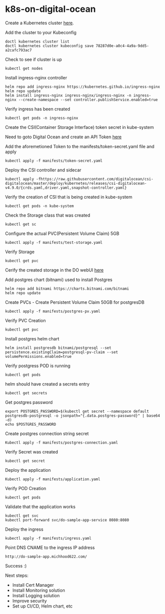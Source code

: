# k8s-on-digital-ocean

Create a Kubernetes cluster [here](https://cloud.digitalocean.com/kubernetes/clusters?i=ebdc0a).

Add the cluster to your Kubeconfig
```
doctl kubernetes cluster list
doctl kubernetes cluster kubeconfig save 78287d0e-a0c4-4a9a-9dd5-a2cafc793ac7
```
Check to see if cluster is up
```
kubectl get nodes
```

Install ingress-nginx controller
```
helm repo add ingress-nginx https://kubernetes.github.io/ingress-nginx
helm repo update
helm install ingress-nginx ingress-nginx/ingress-nginx -n ingress-nginx --create-namespace --set controller.publishService.enabled=true
```
Verify ingress has been created
```
kubectl get pods -n ingress-nginx
```

Create the CSI(Container Storage Interface) token secret in kube-system

Need to goto Digital Ocean and create an API Token
[here](https://cloud.digitalocean.com/account/api/tokens)

Add the aforemetioned Token to the manifests/token-secret.yaml file and apply
```
kubectl apply -f manifests/token-secret.yaml
```

Deploy the CSI controller and sidecar
```
kubectl apply -fhttps://raw.githubusercontent.com/digitalocean/csi-digitalocean/master/deploy/kubernetes/releases/csi-digitalocean-v4.9.0/{crds.yaml,driver.yaml,snapshot-controller.yaml}
```
Verify the creation of CSI that is being created in kube-system
```
kubectl get pods -n kube-system
```
Check the Storage class that was created
```
kubectl get sc
```

Configure the actual PVC(Persistent Volume Claim) 5GB 
```
kubectl apply -f manifests/test-storage.yaml
``` 

Verify Storage
```
kubectl get pvc
```
Cerify the created storage in the DO webUI [here](https://cloud.digitalocean.com/volumes?i=5d1555)


Add postgres chart (bitnami) used to install Postgres
```
helm repo add bitnami https://charts.bitnami.com/bitnami
helm repo update
```

Create PVCs - Create Persistent Volume Claim 50GB for postgresDB
```
kubectl apply -f manifests/postgres-pv.yaml
```
Verify PVC Creation
```
kubectl get pvc
```

Install postgres helm chart
```
helm install postgresdb bitnami/postgresql --set persistence.existingClaim=postgresql-pv-claim --set volumePermissions.enabled=true
```
Verify postgress POD is running
```
kubectl get pods
```

helm should have created a secrets entry
```
kubectl get secrets
```

Get postgres password
```
export POSTGRES_PASSWORD=$(kubectl get secret --namespace default postgresdb-postgresql -o jsonpath="{.data.postgres-password}" | base64 -d)
echo $POSTGRES_PASSWORD
```

Create postgres connection string secret
```
Kubectl apply -f manifests/postgres-connection.yaml
```
Verify Secret was created
```
kubectl get secret
```

Deploy the application
```
Kubectl apply -f manifests/application.yaml
```
Verify POD Creation
```
kubectl get pods
```

Validate that the application works
```
kubectl get svc
kubectl port-forward svc/do-sample-app-service 8080:8080
```

Deploy the ingress
```
kubectl apply -f manifests/ingress.yaml
```

Point DNS CNAME to the ingress IP address
```
http://do-sample-app.michhood622.com/
```
Success :)


Next steps:
- Install Cert Manager
- Install Monitoring solution
- Install Logging solution
- Improve security
- Set up CI/CD, Helm chart, etc
